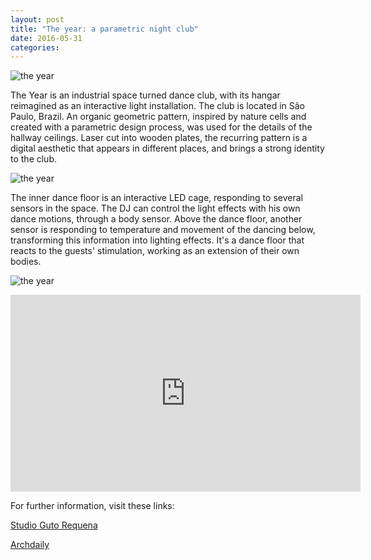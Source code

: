 ```yaml
---
layout: post
title: "The year: a parametric night club"
date: 2016-05-31
categories:
---
```


![the year](https://diegobonadiman.github.io/images/1.jpg)

The Year is an industrial space turned dance club, with its hangar reimagined as an interactive light installation. The club is located in São Paulo, Brazil. An organic geometric pattern, inspired by nature cells and created with a parametric design process, was used for the details of the hallway ceilings. Laser cut into wooden plates, the recurring pattern is a digital aesthetic that appears in different places, and brings a strong identity to the club.

![the year](https://diegobonadiman.github.io/images/IMG0557.jpg)

The inner dance floor is an interactive LED cage, responding to several sensors in the space. The DJ can control the light effects with his own dance motions, through a body sensor. Above the dance floor, another sensor is responding to temperature and movement of the dancing below, transforming this information into lighting effects. It's a dance floor that reacts to the guests' stimulation, working as an extension of their own bodies.

![the year](https://diegobonadiman.github.io/images/IMG9865.jpg)

<iframe width="560" height="315" src="https://www.youtube.com/embed/6yzkQi_1TLY" frameborder="0" allowfullscreen></iframe>

For further information, visit these links:

[Studio Guto Requena](http://www.gutorequena.com.br/site/work/space/the-year/38/)

[Archdaily](http://www.archdaily.com.br/br/782827/the-year-estudio-guto-requena)
